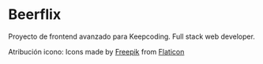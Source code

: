 # Beerflix
Proyecto de frontend avanzado para Keepcoding. Full stack web developer.

Atribución icono: Icons made by [Freepik] from [Flaticon]

[Freepik]: <https://www.flaticon.com/authors/freepik>
[Flaticon]: <https://www.flaticon.com/>